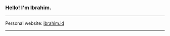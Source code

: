 <h3>Hello! I'm Ibrahim.</h3>

---

Personal website: <a href="https://ibrahim.id" target="_blank">ibrahim.id</a>

---
